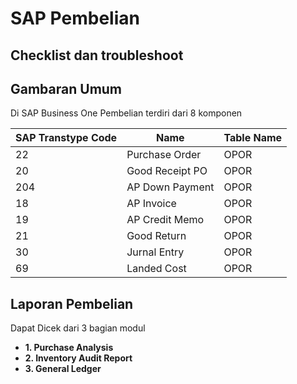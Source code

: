 # SAP Pembelian  
## Checklist dan troubleshoot


## Gambaran Umum

Di SAP Business One Pembelian terdiri dari 8 komponen

|SAP Transtype Code | Name |Table Name |
| ------ | ------| ------|
| 22 | Purchase Order|OPOR|
| 20 | Good Receipt PO|OPOR|
| 204 | AP Down Payment|OPOR|
| 18 | AP Invoice|OPOR|
| 19 | AP Credit Memo|OPOR|
| 21 | Good Return|OPOR|
| 30 | Jurnal Entry|OPOR|
| 69 | Landed Cost|OPOR|


## Laporan Pembelian 

Dapat Dicek dari 3 bagian modul
* **1. Purchase Analysis**
* **2. Inventory Audit Report**
* **3. General Ledger**

<!--stackedit_data:
eyJoaXN0b3J5IjpbLTc2OTAyNDY0OCwtMTA4NTE1MTYzMSwtMT
Y5MjA4NTUzM119
-->